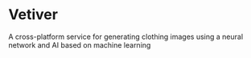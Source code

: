 # Vetiver
A cross-platform service for generating clothing images using a neural network and AI based on machine learning
